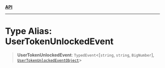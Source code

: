[**API**](../../../README.md)

***

# Type Alias: UserTokenUnlockedEvent

> **UserTokenUnlockedEvent**: `TypedEvent`\<\[`string`, `string`, `BigNumber`\], [`UserTokenUnlockedEventObject`](../interfaces/UserTokenUnlockedEventObject.md)\>
